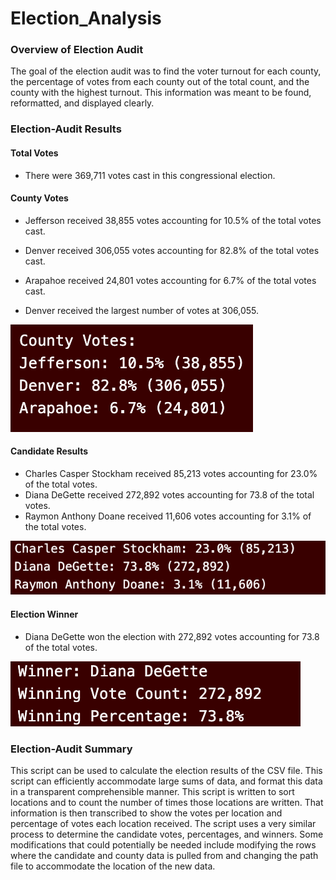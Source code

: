 # Election_Analysis

### Overview of Election Audit
The goal of the election audit was to find the voter turnout for each county, the percentage of votes from each county out of the total count, and the county with the highest turnout. This information was meant to be found, reformatted, and displayed clearly. 

### Election-Audit Results

#### Total Votes
+ There were 369,711 votes cast in this congressional election.


#### County Votes


+ Jefferson received 38,855 votes accounting for 10.5% of the total votes cast. 
+ Denver received 306,055 votes accounting for 82.8% of the total votes cast. 
+ Arapahoe received 24,801 votes accounting for 6.7% of the total votes cast.

+ Denver received the largest number of votes at 306,055.



![countyvotes](https://raw.githubusercontent.com/SavannahPosner/Election_Analysis/main/resources/countyvotes.png)
	
#### Candidate Results

+ Charles Casper Stockham received 85,213 votes accounting for 23.0% of the total votes. 
+ Diana DeGette received 272,892 votes accounting for 73.8 of the total votes. 
+ Raymon Anthony Doane received 11,606 votes accounting for 3.1% of the total votes.


![candidateresults](https://raw.githubusercontent.com/SavannahPosner/Election_Analysis/main/resources/electionresults.png)

#### Election Winner
+ Diana DeGette won the election with 272,892 votes accounting for 73.8 of the total votes.

![candidateresults](https://raw.githubusercontent.com/SavannahPosner/Election_Analysis/main/resources/winnerinfo.png)

### Election-Audit Summary
This script can be used to calculate the election results of the CSV file. This script can efficiently accommodate large sums of data, and format this data in a transparent comprehensible manner. This script is written to sort locations and to count the number of times those locations are written. That information is then transcribed to show the votes per location and percentage of votes each location received. The script uses a very similar process to determine the candidate votes, percentages, and winners.  Some modifications that could potentially be needed include modifying the rows where the candidate and county data is pulled from and changing the path file to accommodate the location of the new data. 

